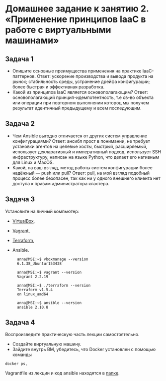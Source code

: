 # Домашнее задание к занятию 2. «Применение принципов IaaC в работе с виртуальными машинами»

## Задача 1

- Опишите основные преимущества применения на практике IaaC-паттернов.
  Ответ: ускорение производства и вывода продукта на рынок; стабильность среды, устранение дрейфа конфигурации; более быстрая и эффективная разработка.
- Какой из принципов IaaC является основополагающим?
  Ответ: основополагающий принцип-идемпотентность, т.е св-во объекта или операции при повторном выполнении котороц мы получем результат идентичный предыдущему и всем последующим.

## Задача 2

- Чем Ansible выгодно отличается от других систем управление конфигурациями?
  Ответ: ансибл прост в понимании, не требует установки агентов на целевые хосты, быстрый, расширяемый, использует декларативный и императивный подход, использует SSH инфраструктуру, написан на языке Python, что делает его нативным для Linux и MacOS.
- Какой, на ваш взгляд, метод работы систем конфигурации более надёжный — push или pull?
  Ответ: pull, на мой взгляд подобный процесс более безопасен, так как ни у одного внешнего клиента нет доступа к правам администратора кластера.


## Задача 3

Установите на личный компьютер:

- [VirtualBox](https://www.virtualbox.org/),
- [Vagrant](https://github.com/netology-code/devops-materials),
- [Terraform](https://github.com/netology-code/devops-materials/blob/master/README.md),
- Ansible.

        anna@MSI:~$ vboxmanage --version
        6.1.38_Ubuntur153438

        anna@MSI:~$ vagrant --version
        Vagrant 2.2.19

        anna@MSI:~$ ./terraform --version
        Terraform v1.5.4
        on linux_amd64

        anna@MSI:~$ ansible --version
        ansible 2.10.8

## Задача 4 

Воспроизведите практическую часть лекции самостоятельно.

- Создайте виртуальную машину.
- Зайдите внутрь ВМ, убедитесь, что Docker установлен с помощью команды
```
docker ps,
```
Vagrantfile из лекции и код ansible находятся в [папке](https://github.com/netology-code/virt-homeworks/tree/virt-11/05-virt-02-iaac/src).
